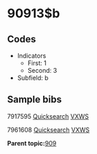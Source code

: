 # 90913$b

## Codes

-   Indicators
    -   First: 1
    -   Second: 3
-   Subfield: b

## Sample bibs

7917595 [Quicksearch](https://search.library.yale.edu/catalog/7917595) [VXWS](http://prodorbis.library.yale.edu:7014/vxws/GetHoldingsService?bibId=7917595)

7961608 [Quicksearch](https://search.library.yale.edu/catalog/7961608) [VXWS](http://prodorbis.library.yale.edu:7014/vxws/GetHoldingsService?bibId=7961608)

**Parent topic:**[909](../../tags/909/909.md)


